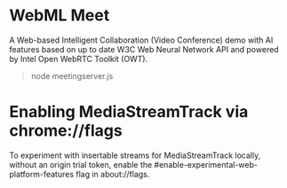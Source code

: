 # WebML Meet
A Web-based Intelligent Collaboration (Video Conference) demo with AI features based on up to date W3C Web Neural Network API and powered by Intel Open WebRTC Toolkit (OWT).

> node meetingserver.js 

# Enabling MediaStreamTrack via chrome://flags

To experiment with insertable streams for MediaStreamTrack locally, without an origin trial token, enable the #enable-experimental-web-platform-features flag in about://flags.
